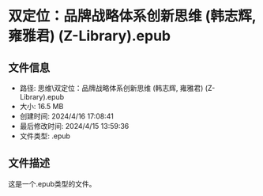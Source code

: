 ﻿# 双定位：品牌战略体系创新思维 (韩志辉, 雍雅君) (Z-Library).epub

## 文件信息
- 路径: 思维\双定位：品牌战略体系创新思维 (韩志辉, 雍雅君) (Z-Library).epub
- 大小: 16.5 MB
- 创建时间: 2024/4/16 17:08:41
- 最后修改时间: 2024/4/15 13:59:36
- 文件类型: .epub

## 文件描述
这是一个.epub类型的文件。

